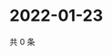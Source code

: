 # 2022-01-23

共 0 条

<!-- BEGIN WEIBO -->
<!-- 最后更新时间 Sun Jan 23 2022 20:00:53 GMT+0800 (China Standard Time) -->

<!-- END WEIBO -->
